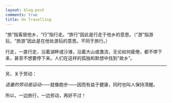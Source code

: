 ```yaml
---
layout: blog-post
comments: true
title: On Travelling
---
```



“旅”指客居他乡，“行”指行走。“旅行”因此是行走于他乡的意思。（“游”指游玩，“旅游”因此是在他处游玩的意思。不同于旅行。）

行走，一直行走，沿着湖畔或沙滩，沿着大山或激流，无论如何疲倦，都不停下来，甚至不想要停下来。人们在这样的孤独和默想中找到“故乡”。

<hr>

另，关于劳动：

*适量的劳动是运动*——就像跑步——因而有益于健康，同时也叫人保持清醒。

所以，一边旅行，一边劳动，再好不过！
